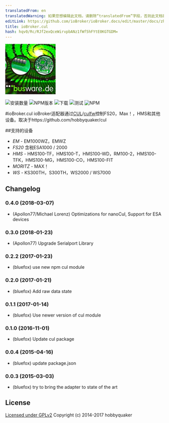 ```yaml
---
translatedFrom: en
translatedWarning: 如果您想编辑此文档，请删除“translatedFrom”字段，否则此文档将再次自动翻译
editLink: https://github.com/ioBroker/ioBroker.docs/edit/master/docs/zh-cn/adapterref/iobroker.cul/README.md
title: ioBroker.cul
hash: hqv0/Rc/RJf2exQceWirvpbANz1fWf5hFYtE0KGTGDM=
---
```

![商标](../../../en/adapterref/iobroker.cul/admin/busware.jpg)

![安装数量](http://iobroker.live/badges/cul-stable.svg)
![NPM版本](http://img.shields.io/npm/v/iobroker.cul.svg)
![下载](https://img.shields.io/npm/dm/iobroker.cul.svg)
![测试](https://travis-ci.org/ioBroker/ioBroker.cul.svg?branch=master)
![NPM](https://nodei.co/npm/iobroker.cul.png?downloads=true)

#ioBroker.cul
ioBroker适配器通过[CUL](http://busware.de/tiki-index.php?page=CUL)/[culfw](http://culfw.de)控制FS20，Max！，HMS和其他设备。取决于https://github.com/hobbyquaker/cul

##支持的设备
 - *EM* - EM1000WZ，EMWZ
 - *FS20* 含税ESA1000 / 2000
 - *HMS* - HMS100-TF，HMS100-T，HMS100-WD，RM100-2，HMS100-TFK，HMS100-MG，HMS100-CO，HMS100-FIT
 - *MORITZ* - MAX！
 - *WS* - KS300TH，S300TH，WS2000 / WS7000

## Changelog
### 0.4.0 (2018-03-07)
* (Apollon77/Michael Lorenz) Optimizations for nanoCul, Support for ESA devices

### 0.3.0 (2018-01-23)
* (Apollon77) Upgrade Serialport Library

### 0.2.2 (2017-01-23)
* (bluefox) use new npm cul module

### 0.2.0 (2017-01-21)
* (bluefox) Add raw data state

### 0.1.1 (2017-01-14)
* (bluefox) Use newer version of cul module

### 0.1.0 (2016-11-01)
* (bluefox) Update cul package

### 0.0.4 (2015-04-16)
* (bluefox) update package.json

### 0.0.3 (2015-03-03)
* (bluefox) try to bring the adapter to state of the art

## License

[Licensed under GPLv2](LICENSE) Copyright (c) 2014-2017 hobbyquaker
